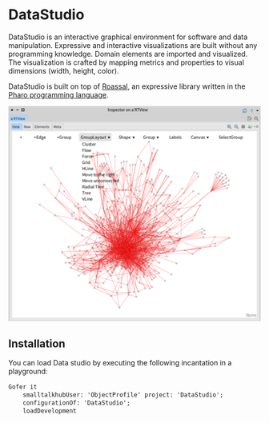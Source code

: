 # DataStudio
DataStudio is an interactive graphical environment for software and data manipulation. Expressive and interactive visualizations are built without any programming knowledge. Domain elements are imported and visualized. The visualization is crafted by mapping metrics and properties to visual dimensions (width, height, color).

DataStudio is built on top of [Roassal](https://AgileVisualization.com/), an expressive library written in the [Pharo programming language](http://pharo.org).

![Data Studio Example](https://raw.githubusercontent.com/ObjectProfile/DataStudio/master/figures/pict1.png)

## Installation
You can load Data studio by executing the following incantation in a playground:

```Smalltalk
Gofer it
    smalltalkhubUser: 'ObjectProfile' project: 'DataStudio';
    configurationOf: 'DataStudio';
    loadDevelopment
```
